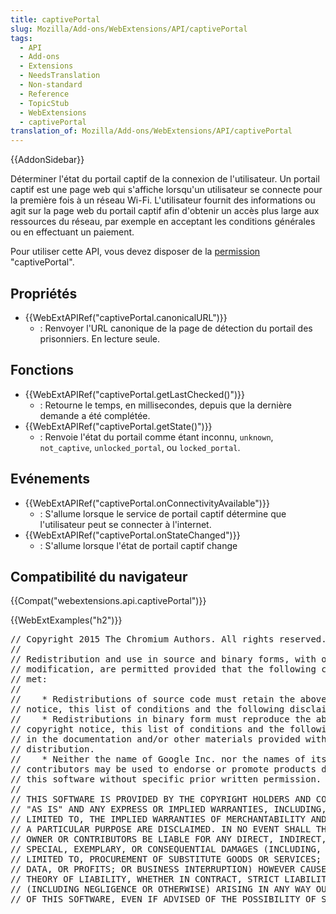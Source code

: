 ```yaml
---
title: captivePortal
slug: Mozilla/Add-ons/WebExtensions/API/captivePortal
tags:
  - API
  - Add-ons
  - Extensions
  - NeedsTranslation
  - Non-standard
  - Reference
  - TopicStub
  - WebExtensions
  - captivePortal
translation_of: Mozilla/Add-ons/WebExtensions/API/captivePortal
---
```

{{AddonSidebar}}

Déterminer l'état du portail captif de la connexion de l'utilisateur. Un portail captif est une page web qui s'affiche lorsqu'un utilisateur se connecte pour la première fois à un réseau Wi-Fi. L'utilisateur fournit des informations ou agit sur la page web du portail captif afin d'obtenir un accès plus large aux ressources du réseau, par exemple en acceptant les conditions générales ou en effectuant un paiement.

Pour utiliser cette API, vous devez disposer de la [permission](/fr/docs/Mozilla/Add-ons/WebExtensions/manifest.json/permissions) "captivePortal".

## Propriétés

- {{WebExtAPIRef("captivePortal.canonicalURL")}}
  - : Renvoyer l'URL canonique de la page de détection du portail des prisonniers. En lecture seule.

## Fonctions

- {{WebExtAPIRef("captivePortal.getLastChecked()")}}
  - : Retourne le temps, en millisecondes, depuis que la dernière demande a été complétée.
- {{WebExtAPIRef("captivePortal.getState()")}}
  - : Renvoie l'état du portail comme étant inconnu, `unknown`, `not_captive`, `unlocked_portal`, ou `locked_portal`.

## Evénements

- {{WebExtAPIRef("captivePortal.onConnectivityAvailable")}}
  - : S'allume lorsque le service de portail captif détermine que l'utilisateur peut se connecter à l'internet.
- {{WebExtAPIRef("captivePortal.onStateChanged")}}
  - : S'allume lorsque l'état de portail captif change

## Compatibilité du navigateur

{{Compat("webextensions.api.captivePortal")}}

{{WebExtExamples("h2")}}

<div class="hidden"><pre>// Copyright 2015 The Chromium Authors. All rights reserved.
//
// Redistribution and use in source and binary forms, with or without
// modification, are permitted provided that the following conditions are
// met:
//
//    * Redistributions of source code must retain the above copyright
// notice, this list of conditions and the following disclaimer.
//    * Redistributions in binary form must reproduce the above
// copyright notice, this list of conditions and the following disclaimer
// in the documentation and/or other materials provided with the
// distribution.
//    * Neither the name of Google Inc. nor the names of its
// contributors may be used to endorse or promote products derived from
// this software without specific prior written permission.
//
// THIS SOFTWARE IS PROVIDED BY THE COPYRIGHT HOLDERS AND CONTRIBUTORS
// "AS IS" AND ANY EXPRESS OR IMPLIED WARRANTIES, INCLUDING, BUT NOT
// LIMITED TO, THE IMPLIED WARRANTIES OF MERCHANTABILITY AND FITNESS FOR
// A PARTICULAR PURPOSE ARE DISCLAIMED. IN NO EVENT SHALL THE COPYRIGHT
// OWNER OR CONTRIBUTORS BE LIABLE FOR ANY DIRECT, INDIRECT, INCIDENTAL,
// SPECIAL, EXEMPLARY, OR CONSEQUENTIAL DAMAGES (INCLUDING, BUT NOT
// LIMITED TO, PROCUREMENT OF SUBSTITUTE GOODS OR SERVICES; LOSS OF USE,
// DATA, OR PROFITS; OR BUSINESS INTERRUPTION) HOWEVER CAUSED AND ON ANY
// THEORY OF LIABILITY, WHETHER IN CONTRACT, STRICT LIABILITY, OR TORT
// (INCLUDING NEGLIGENCE OR OTHERWISE) ARISING IN ANY WAY OUT OF THE USE
// OF THIS SOFTWARE, EVEN IF ADVISED OF THE POSSIBILITY OF SUCH DAMAGE.
</pre></div>
